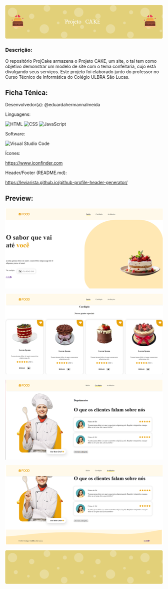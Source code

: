 ![Header](./header.png)

### Descrição:
O repositório ProjCake armazena o Projeto CAKE, um site, o tal tem como objetivo demonstrar um modelo de site com o tema confeitaria, cujo está divulgando seus serviços. Este projeto foi elaborado junto do professor no Curso Técnico de Informática do Colégio ULBRA São Lucas.

## Ficha Ténica:

Desenvolvedor(a): @eduardahermannalmeida 

Linguagens:

![HTML](https://img.shields.io/badge/HTML-239120?style=for-the-badge&logo=html5&logoColor=white)
![CSS](https://img.shields.io/badge/CSS-239120?&style=for-the-badge&logo=css3&logoColor=white)
![JavaScript](https://img.shields.io/badge/JavaScript-F7DF1E?style=for-the-badge&logo=javascript&logoColor=black)

Software:

![Visual Studio Code](https://img.shields.io/badge/Visual_Studio_Code-0078D4?style=for-the-badge&logo=visual%20studio%20code&logoColor=white)

Ícones:

https://www.iconfinder.com

Header/Footer (README.md):

https://leviarista.github.io/github-profile-header-generator/


## Preview:

![Preview1](./Preview1.png)

![Preview2](./Preview2.png)

![Preview3](./Preview3.png)

![Preview4](./Preview4.png)

![Footer](./footer.png)
